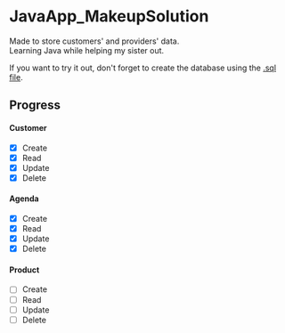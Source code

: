 # JavaApp_MakeupSolution

Made to store customers' and providers' data. <br>
Learning Java while helping my sister out.


If you want to try it out, don't forget to create the database using the [.sql file](/sql/sqlSchema_MakeupSolution.sql).

## Progress
#### Customer
- [x] Create
- [x] Read
- [x] Update
- [x] Delete

#### Agenda
- [X] Create
- [X] Read
- [X] Update
- [X] Delete

#### Product
- [ ] Create
- [ ] Read
- [ ] Update
- [ ] Delete
